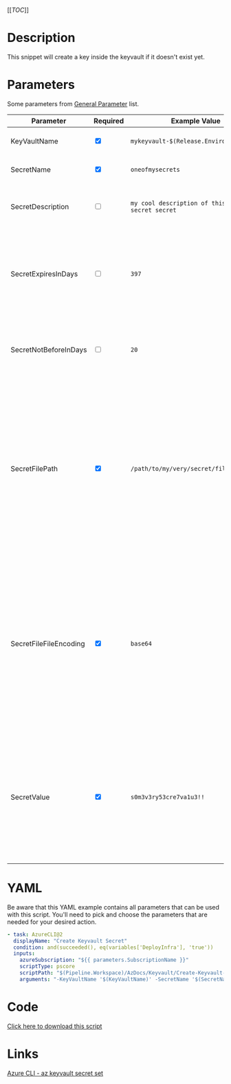 [[_TOC_]]

# Description

This snippet will create a key inside the keyvault if it doesn't exist yet.

# Parameters

Some parameters from [General Parameter](/Azure/Azure-CLI-Snippets) list.

| Parameter              | Required                        | Example Value                                    | Description                                                                                                                                                                                                              |
| ---------------------- | ------------------------------- | ------------------------------------------------ | ------------------------------------------------------------------------------------------------------------------------------------------------------------------------------------------------------------------------ |
| KeyVaultName           | <input type="checkbox" checked> | `mykeyvault-$(Release.EnvironmentName)`          | This is the keyvault name to use.                                                                                                                                                                                        |
| SecretName             | <input type="checkbox" checked> | `oneofmysecrets`                                 | This is the secretname to use.                                                                                                                                                                                           |
| SecretDescription      | <input type="checkbox">         | `my cool description of this very secret secret` | Add a description to your secret. Can be left blank.                                                                                                                                                                     |
| SecretExpiresInDays    | <input type="checkbox">         | `397`                                            | This is the amount of days before the secret will expire. Defauls to 397 and should be equal or less than 397.                                                                                                           |
| SecretNotBeforeInDays  | <input type="checkbox">         | `20`                                             | Add a "not before" date for your secret. Secret won't be used before this date.                                                                                                                                          |
| SecretFilePath         | <input type="checkbox" checked> | `/path/to/my/very/secret/file.txt`               | SEMI-OPTIONAL: Path to the secret file you want to upload. Use this parameter in combination with the fileEncoding parameter. If you use the filePath & fileEncoding option, you MUST leave the "value" parameter blank. |
| SecretFileFileEncoding | <input type="checkbox" checked> | `base64`                                         | SEMI-OPTIONAL: The encoding of the file you want to upload. Use this parameter in combination with the filePath parameter. If you use the filePath & fileEncoding option, you MUST leave the "value" parameter blank.    |
| SecretValue            | <input type="checkbox" checked> | `s0m3v3ry53cre7va1u3!!`                          | SEMI-OPTIONAL: The value of the secret you want to provision to the keyvault. If you use this parameter, you MUST leave the "filePath" & "fileEncoding" parameters blank.                                                |

# YAML

Be aware that this YAML example contains all parameters that can be used with this script. You'll need to pick and choose the parameters that are needed for your desired action.

```yaml
- task: AzureCLI@2
  displayName: "Create Keyvault Secret"
  condition: and(succeeded(), eq(variables['DeployInfra'], 'true'))
  inputs:
    azureSubscription: "${{ parameters.SubscriptionName }}"
    scriptType: pscore
    scriptPath: "$(Pipeline.Workspace)/AzDocs/Keyvault/Create-Keyvault-Secret.ps1"
    arguments: "-KeyVaultName '$(KeyVaultName)' -SecretName '$(SecretName)' -SecretDescription '$(SecretDescription)' -SecretExpiresInDays '$(SecretExpiresInDays)' -SecretNotBeforeInDays '$(SecretNotBeforeInDays)' -SecretFilePath '$(SecretFilePath)' -SecretFileFileEncoding '$(SecretFileFileEncoding)' -SecretValue '$(SecretValue)'"
```

# Code

[Click here to download this script](../../../../src/Keyvault/Create-Keyvault-Secret.ps1)

# Links

[Azure CLI - az keyvault secret set](https://docs.microsoft.com/en-us/cli/azure/keyvault/secret?view=azure-cli-latest#az_keyvault_secret_set)
